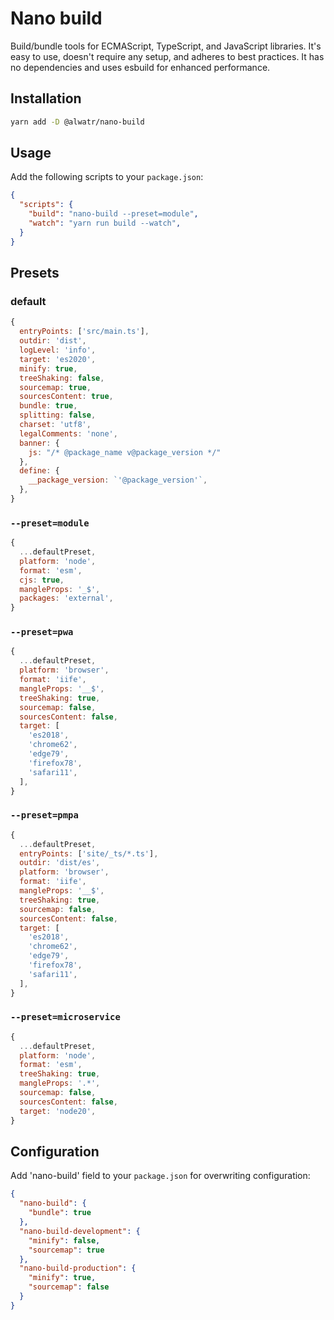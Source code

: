# Nano build

Build/bundle tools for ECMAScript, TypeScript, and JavaScript libraries. It's easy to use, doesn't require any setup, and adheres to best practices. It has no dependencies and uses esbuild for enhanced performance.

## Installation

```bash
yarn add -D @alwatr/nano-build
```

## Usage

Add the following scripts to your `package.json`:

```json
{
  "scripts": {
    "build": "nano-build --preset=module",
    "watch": "yarn run build --watch",
  }
}
```

## Presets

### default

```js
{
  entryPoints: ['src/main.ts'],
  outdir: 'dist',
  logLevel: 'info',
  target: 'es2020',
  minify: true,
  treeShaking: false,
  sourcemap: true,
  sourcesContent: true,
  bundle: true,
  splitting: false,
  charset: 'utf8',
  legalComments: 'none',
  banner: {
    js: "/* @package_name v@package_version */"
  },
  define: {
    __package_version: `'@package_version'`,
  },
}
```

### `--preset=module`

```js
{
  ...defaultPreset,
  platform: 'node',
  format: 'esm',
  cjs: true,
  mangleProps: '_$',
  packages: 'external',
}
```

### `--preset=pwa`

```js
{
  ...defaultPreset,
  platform: 'browser',
  format: 'iife',
  mangleProps: '__$',
  treeShaking: true,
  sourcemap: false,
  sourcesContent: false,
  target: [
    'es2018',
    'chrome62',
    'edge79',
    'firefox78',
    'safari11',
  ],
}
```

### `--preset=pmpa`

```js
{
  ...defaultPreset,
  entryPoints: ['site/_ts/*.ts'],
  outdir: 'dist/es',
  platform: 'browser',
  format: 'iife',
  mangleProps: '__$',
  treeShaking: true,
  sourcemap: false,
  sourcesContent: false,
  target: [
    'es2018',
    'chrome62',
    'edge79',
    'firefox78',
    'safari11',
  ],
}
```

### `--preset=microservice`

```js
{
  ...defaultPreset,
  platform: 'node',
  format: 'esm',
  treeShaking: true,
  mangleProps: '.*',
  sourcemap: false,
  sourcesContent: false,
  target: 'node20',
}
```

## Configuration

Add 'nano-build' field to your `package.json` for overwriting configuration:

```json
{
  "nano-build": {
    "bundle": true
  },
  "nano-build-development": {
    "minify": false,
    "sourcemap": true
  },
  "nano-build-production": {
    "minify": true,
    "sourcemap": false
  }
}
```
